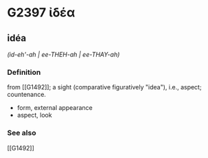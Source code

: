 # G2397 ἰδέα

## idéa

_(id-eh'-ah | ee-THEH-ah | ee-THAY-ah)_

### Definition

from [[G1492]]; a sight (comparative figuratively "idea"), i.e., aspect; countenance.

- form, external appearance
- aspect, look

### See also

[[G1492]]

